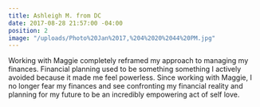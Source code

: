 ```yaml
---
title: Ashleigh M. from DC
date: 2017-08-28 21:57:00 -04:00
position: 2
image: "/uploads/Photo%20Jan%2017,%204%2020%2044%20PM.jpg"
---
```


Working with Maggie completely reframed my approach to managing my finances. Financial planning used to be something something I actively avoided because it made me feel powerless. Since working with Maggie, I no longer fear my finances and see confronting my financial reality and planning for my future to be an incredibly empowering act of self love.
